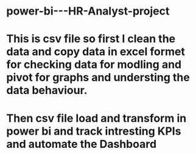 # power-bi---HR-Analyst-project

# This is csv file so first I clean the data and copy data in excel formet for checking data for modling and pivot for  graphs and understing the data behaviour.
# Then csv file load and transform in power bi and track intresting KPIs and automate the Dashboard 
